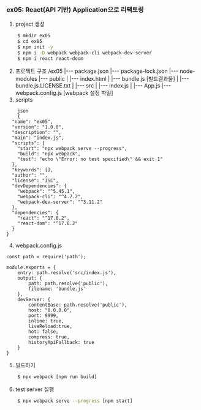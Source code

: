 ### ex05: React(API 기반) Application으로 리팩토링
1. project 생성
``` bash
    $ mkdir ex05
    $ cd ex05
    $ npm init -y
    $ npm i -D webpack webpack-cli webpack-dev-server
    $ npm i react react-doom
```

2. 프로젝트 구조
/ex05
    |--- package.json
    |--- package-lock.json
    |--- node-modules
    |--- public
    |       |--- index.html
    |       |--- bundle.js  [빌드결과물]
    |       |--- bundle.js.LICENSE.txt
    | 
    |--- src
    |       |--- index.js
    |       |--- App.js
    |--- webpack.config.js [webpack 설정 파일]
3. scripts
```
    json
    {
  "name": "ex05",
  "version": "1.0.0",
  "description": "",
  "main": "index.js",
  "scripts": {
    "start": "npx webpack serve --progress",
    "build": "npx webpack",
    "test": "echo \"Error: no test specified\" && exit 1"
  },
  "keywords": [],
  "author": "",
  "license": "ISC",
  "devDependencies": {
    "webpack": "^5.45.1",
    "webpack-cli": "^4.7.2",
    "webpack-dev-server": "^3.11.2"
  },
  "dependencies": {
    "react": "^17.0.2",
    "react-dom": "^17.0.2"
  }
}

```

4. webpack.config.js
```
const path = require('path');

module.exports = {
    entry: path.resolve('src/index.js'),
    output: {
        path: path.resolve('public'),
        filename: 'bundle.js'
    },
    devServer: {
        contentBase: path.resolve('public'),
        host: "0.0.0.0",
        port: 9999,
        inline: true,
        liveReload:true,
        hot: false,
        compress: true,
        historyApiFallback: true
    }
}
```

5. 빌드하기
``` bash
    $ npx webpack [npm run build]
```

6. test server 실행
``` bash
    $ npx webpack serve --progress [npm start]
```